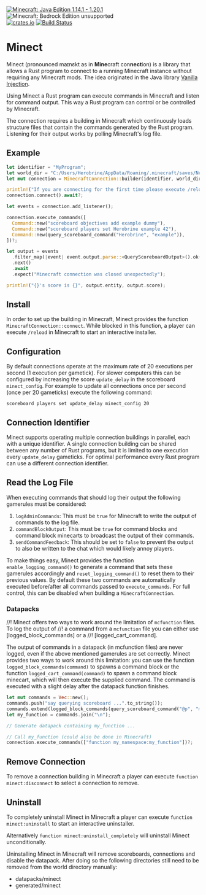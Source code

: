 [![Minecraft: Java Edition 1.14.1 - 1.20.1](https://img.shields.io/badge/Minecraft%3A%20Java%20Edition-1.14.1%20--%201.20.1-informational)](https://www.minecraft.net/store/minecraft-java-edition)
![Minecraft: Bedrock Edition unsupported](https://img.shields.io/badge/Minecraft%3A%20Bedrock%20Edition-unsupported-critical)\
[![crates.io](https://img.shields.io/crates/v/minect)](https://crates.io/crates/minect)
[![Build Status](https://img.shields.io/github/actions/workflow/status/vanilla-technologies/minect/ci.yml?branch=main)](https://github.com/vanilla-technologies/minect/actions/workflows/ci.yml)

# Minect

Minect (pronounced maɪnɛkt as in **Mine**craft con**nect**ion) is a library that allows a Rust program to connect to a running Minecraft instance without requiring any Minecraft mods. The idea originated in the Java library [Vanilla Injection](https://github.com/Energyxxer/Vanilla-Injection).

Using Minect a Rust program can execute commands in Minecraft and listen for command output. This way a Rust program can control or be controlled by Minecraft.

The connection requires a building in Minecraft which continuously loads structure files that contain the commands generated by the Rust program. Listening for their output works by polling Minecraft's log file.

## Example

```rust
let identifier = "MyProgram";
let world_dir = "C:/Users/Herobrine/AppData/Roaming/.minecraft/saves/New World";
let mut connection = MinecraftConnection::builder(identifier, world_dir).build();

println!("If you are connecting for the first time please execute /reload in Minecraft.");
connection.connect().await?;

let events = connection.add_listener();

connection.execute_commands([
  Command::new("scoreboard objectives add example dummy"),
  Command::new("scoreboard players set Herobrine example 42"),
  Command::new(query_scoreboard_command("Herobrine", "example")),
])?;

let output = events
  .filter_map(|event| event.output.parse::<QueryScoreboardOutput>().ok())
  .next()
  .await
  .expect("Minecraft connection was closed unexpectedly");

println!("{}'s score is {}", output.entity, output.score);
```

## Install

In order to set up the building in Minecraft, Minect provides the function `MinecraftConnection::connect`. While blocked in this function, a player can execute `/reload` in Minecraft to start an interactive installer.

## Configuration

By default connections operate at the maximum rate of 20 executions per second (1 execution per gametick). For slower computers this can be configured by increasing the score `update_delay` in the scoreboard `minect_config`. For example to update all connections once per second (once per 20 gameticks) execute the following command:

```mcfunction
scoreboard players set update_delay minect_config 20
```

## Connection Identifier

Minect supports operating multiple connection buildings in parallel, each with a unique identifier. A single connection building can be shared between any number of Rust programs, but it is limited to one execution every `update_delay` gameticks. For optimal performance every Rust program can use a different connection identifier.

## Read the Log File

When executing commands that should log their output the following gamerules must be considered:
1. `logAdminCommands`: This must be `true` for Minecraft to write the output of commands to the log file.
2. `commandBlockOutput`: This must be `true` for command blocks and command block minecarts to broadcast the output of their commands.
3. `sendCommandFeedback`: This should be set to `false` to prevent the output to also be written to the chat which would likely annoy players.

To make things easy, Minect provides the function `enable_logging_command()` to generate a command that sets these gamerules accordingly and `reset_logging_command()` to reset them to their previous values. By default these two commands are automatically executed before/after all commands passed to `execute_commands`. For full control, this can be disabled when building a `MinecraftConnection`.

### Datapacks

//! Minect offers two ways to work around the limitation of `mcfunction` files. To log the output of
//! a command from a `mcfunction` file you can either use [logged_block_commands] or a
//! [logged_cart_command].

The output of commands in a datapack (in mcfunction files) are never logged, even if the above mentioned gamerules are set correctly. Minect provides two ways to work around this limitation: you can use the function `logged_block_commands(command)` to spawns a command block or the function `logged_cart_command(command)` to spawn a command block minecart, which will then execute the supplied command. The command is executed with a slight delay after the datapack function finishes.

```rust
let mut commands = Vec::new();
commands.push("say querying scoreboard ...".to_string());
commands.extend(logged_block_commands(query_scoreboard_command("@p", "my_scoreboard")));
let my_function = commands.join("\n");

// Generate datapack containing my_function ...

// Call my_function (could also be done in Minecraft)
connection.execute_commands(["function my_namespace:my_function"])?;
```

## Remove Connection

To remove a connection building in Minecraft a player can execute `function minect:disconnect` to select a connection to remove.

## Uninstall

To completely uninstall Minect in Minecraft a player can execute `function minect:uninstall` to start an interactive uninstaller.

Alternatively `function minect:uninstall_completely` will uninstall Minect unconditionally.

Uninstalling Minect in Minecraft will remove scoreboards, connections and disable the datapack. After doing so the following directories still need to be removed from the world directory manually:
* datapacks/minect
* generated/minect
